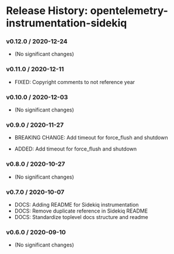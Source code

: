# Release History: opentelemetry-instrumentation-sidekiq

### v0.12.0 / 2020-12-24

* (No significant changes)

### v0.11.0 / 2020-12-11

* FIXED: Copyright comments to not reference year 

### v0.10.0 / 2020-12-03

* (No significant changes)

### v0.9.0 / 2020-11-27

* BREAKING CHANGE: Add timeout for force_flush and shutdown 

* ADDED: Add timeout for force_flush and shutdown 

### v0.8.0 / 2020-10-27

* (No significant changes)

### v0.7.0 / 2020-10-07

* DOCS: Adding README for Sidekiq instrumentation 
* DOCS: Remove duplicate reference in Sidekiq README 
* DOCS: Standardize toplevel docs structure and readme 

### v0.6.0 / 2020-09-10

* (No significant changes)
